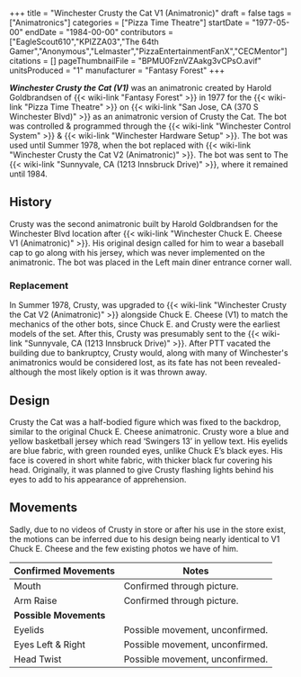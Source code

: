 +++
title = "Winchester Crusty the Cat V1 (Animatronic)"
draft = false
tags = ["Animatronics"]
categories = ["Pizza Time Theatre"]
startDate = "1977-05-00"
endDate = "1984-00-00"
contributors = ["EagleScout610","KPIZZA03","The 64th Gamer","Anonymous","Lelmaster","PizzaEntertainmentFanX","CECMentor"]
citations = []
pageThumbnailFile = "BPMU0FznVZAakg3vCPsO.avif"
unitsProduced = "1"
manufacturer = "Fantasy Forest"
+++

***Winchester Crusty the Cat (V1)*** was an animatronic created by Harold Goldbrandsen of {{< wiki-link "Fantasy Forest" >}} in 1977 for the {{< wiki-link "Pizza Time Theatre" >}} on {{< wiki-link "San Jose, CA (370 S Winchester Blvd)" >}} as an animatronic version of Crusty the Cat. The bot was controlled &amp; programmed through the {{< wiki-link "Winchester Control System" >}} &amp; {{< wiki-link "Winchester Hardware Setup" >}}. The bot was used until Summer 1978, when the bot replaced with {{< wiki-link "Winchester Crusty the Cat V2 (Animatronic)" >}}. The bot was sent to The {{< wiki-link "Sunnyvale, CA (1213 Innsbruck Drive)" >}}, where it remained until 1984.

## History

Crusty was the second animatronic built by Harold Goldbrandsen for the Winchester Blvd location after {{< wiki-link "Winchester Chuck E. Cheese V1 (Animatronic)" >}}. His original design called for him to wear a baseball cap to go along with his jersey, which was never implemented on the animatronic. The bot was placed in the Left main diner entrance corner wall.

### Replacement

In Summer 1978, Crusty, was upgraded to {{< wiki-link "Winchester Crusty the Cat V2 (Animatronic)" >}} alongside Chuck E. Cheese (V1) to match the mechanics of the other bots, since Chuck E. and Crusty were the earliest models of the set. After this, Crusty was presumably sent to the {{< wiki-link "Sunnyvale, CA (1213 Innsbruck Drive)" >}}. After PTT vacated the building due to bankruptcy, Crusty would, along with many of Winchester's animatronics would be considered lost, as its fate has not been revealed- although the most likely option is it was thrown away.

## Design

Crusty the Cat was a half-bodied figure which was fixed to the backdrop, similar to the original Chuck E. Cheese animatronic. Crusty wore a blue and yellow basketball jersey which read ‘Swingers 13’ in yellow text. His eyelids are blue fabric, with green rounded eyes, unlike Chuck E’s black eyes. His face is covered in short white fabric, with thicker black fur covering his head. Originally, it was planned to give Crusty flashing lights behind his eyes to add to his appearance of apprehension.

## Movements

Sadly, due to no videos of Crusty in store or after his use in the store exist, the motions can be inferred due to his design being nearly identical to V1 Chuck E. Cheese and the few existing photos we have of him.

| Confirmed Movements    | Notes                           |
|------------------------|---------------------------------|
| Mouth                  | Confirmed through picture.      |
| Arm Raise              | Confirmed through picture.      |
| **Possible Movements** |                                 |
| Eyelids                | Possible movement, unconfirmed. |
| Eyes Left &amp; Right  | Possible movement, unconfirmed. |
| Head Twist             | Possible movement, unconfirmed. |